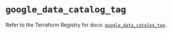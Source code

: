 # `google_data_catalog_tag`

Refer to the Terraform Registry for docs: [`google_data_catalog_tag`](https://registry.terraform.io/providers/hashicorp/google/5.11.0/docs/resources/data_catalog_tag).
